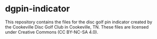 # dgpin-indicator
This repository contains the files for the disc golf pin indicator created by the Cookeville Disc Golf Club in Cookeville, TN. These files are licensed under Creative Commons (CC BY-NC-SA 4.0).
